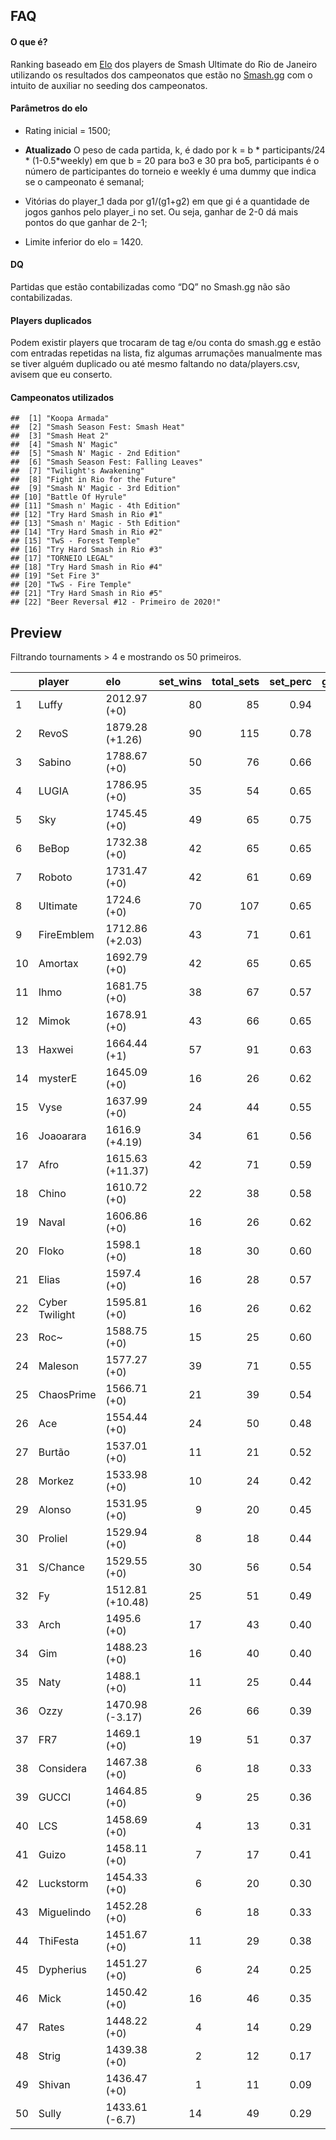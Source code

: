 FAQ
---

#### O que é?

Ranking baseado em
[Elo](https://en.wikipedia.org/wiki/Elo_rating_system) dos players de
Smash Ultimate do Rio de Janeiro utilizando os resultados dos
campeonatos que estão no [Smash.gg](https://smash.gg/) com o intuito de
auxiliar no seeding dos campeonatos.

#### Parâmetros do elo

-   Rating inicial = 1500;

-   **Atualizado** O peso de cada partida, k, é dado por k = b \*
    participants/24 \* (1-0.5\*weekly) em que b = 20 para bo3 e 30 pra
    bo5, participants é o número de participantes do torneio e weekly é
    uma dummy que indica se o campeonato é semanal;

-   Vitórias do player\_1 dada por g1/(g1+g2) em que gi é a quantidade
    de jogos ganhos pelo player\_i no set. Ou seja, ganhar de 2-0 dá
    mais pontos do que ganhar de 2-1;

-   Limite inferior do elo = 1420.

#### DQ

Partidas que estão contabilizadas como “DQ” no Smash.gg não são
contabilizadas.

#### Players duplicados

Podem existir players que trocaram de tag e/ou conta do smash.gg e estão
com entradas repetidas na lista, fiz algumas arrumações manualmente mas
se tiver alguém duplicado ou até mesmo faltando no data/players.csv,
avisem que eu conserto.

#### Campeonatos utilizados

    ##  [1] "Koopa Armada"                         
    ##  [2] "Smash Season Fest: Smash Heat"        
    ##  [3] "Smash Heat 2"                         
    ##  [4] "Smash N' Magic"                       
    ##  [5] "Smash N' Magic - 2nd Edition"         
    ##  [6] "Smash Season Fest: Falling Leaves"    
    ##  [7] "Twilight's Awakening"                 
    ##  [8] "Fight in Rio for the Future"          
    ##  [9] "Smash N' Magic - 3rd Edition"         
    ## [10] "Battle Of Hyrule"                     
    ## [11] "Smash n' Magic - 4th Edition"         
    ## [12] "Try Hard Smash in Rio #1"             
    ## [13] "Smash n' Magic - 5th Edition"         
    ## [14] "Try Hard Smash in Rio #2"             
    ## [15] "TwS - Forest Temple"                  
    ## [16] "Try Hard Smash in Rio #3"             
    ## [17] "TORNEIO LEGAL"                        
    ## [18] "Try Hard Smash in Rio #4"             
    ## [19] "Set Fire 3"                           
    ## [20] "TwS - Fire Temple"                    
    ## [21] "Try Hard Smash in Rio #5"             
    ## [22] "Beer Reversal #12 - Primeiro de 2020!"

Preview
-------

Filtrando tournaments &gt; 4 e mostrando os 50 primeiros.

<table>
<colgroup>
<col style="width: 2%" />
<col style="width: 13%" />
<col style="width: 15%" />
<col style="width: 8%" />
<col style="width: 10%" />
<col style="width: 8%" />
<col style="width: 9%" />
<col style="width: 11%" />
<col style="width: 9%" />
<col style="width: 11%" />
</colgroup>
<thead>
<tr class="header">
<th style="text-align: left;"></th>
<th style="text-align: left;">player</th>
<th style="text-align: left;">elo</th>
<th style="text-align: right;">set_wins</th>
<th style="text-align: right;">total_sets</th>
<th style="text-align: right;">set_perc</th>
<th style="text-align: right;">game_wins</th>
<th style="text-align: right;">total_games</th>
<th style="text-align: right;">game_perc</th>
<th style="text-align: right;">tournaments</th>
</tr>
</thead>
<tbody>
<tr class="odd">
<td style="text-align: left;">1</td>
<td style="text-align: left;">Luffy</td>
<td style="text-align: left;">2012.97 (+0)</td>
<td style="text-align: right;">80</td>
<td style="text-align: right;">85</td>
<td style="text-align: right;">0.94</td>
<td style="text-align: right;">208</td>
<td style="text-align: right;">255</td>
<td style="text-align: right;">0.82</td>
<td style="text-align: right;">14</td>
</tr>
<tr class="even">
<td style="text-align: left;">2</td>
<td style="text-align: left;">RevoS</td>
<td style="text-align: left;">1879.28 (+1.26)</td>
<td style="text-align: right;">90</td>
<td style="text-align: right;">115</td>
<td style="text-align: right;">0.78</td>
<td style="text-align: right;">240</td>
<td style="text-align: right;">347</td>
<td style="text-align: right;">0.69</td>
<td style="text-align: right;">18</td>
</tr>
<tr class="odd">
<td style="text-align: left;">3</td>
<td style="text-align: left;">Sabino</td>
<td style="text-align: left;">1788.67 (+0)</td>
<td style="text-align: right;">50</td>
<td style="text-align: right;">76</td>
<td style="text-align: right;">0.66</td>
<td style="text-align: right;">125</td>
<td style="text-align: right;">211</td>
<td style="text-align: right;">0.59</td>
<td style="text-align: right;">13</td>
</tr>
<tr class="even">
<td style="text-align: left;">4</td>
<td style="text-align: left;">LUGIA</td>
<td style="text-align: left;">1786.95 (+0)</td>
<td style="text-align: right;">35</td>
<td style="text-align: right;">54</td>
<td style="text-align: right;">0.65</td>
<td style="text-align: right;">93</td>
<td style="text-align: right;">152</td>
<td style="text-align: right;">0.61</td>
<td style="text-align: right;">10</td>
</tr>
<tr class="odd">
<td style="text-align: left;">5</td>
<td style="text-align: left;">Sky</td>
<td style="text-align: left;">1745.45 (+0)</td>
<td style="text-align: right;">49</td>
<td style="text-align: right;">65</td>
<td style="text-align: right;">0.75</td>
<td style="text-align: right;">124</td>
<td style="text-align: right;">188</td>
<td style="text-align: right;">0.66</td>
<td style="text-align: right;">11</td>
</tr>
<tr class="even">
<td style="text-align: left;">6</td>
<td style="text-align: left;">BeBop</td>
<td style="text-align: left;">1732.38 (+0)</td>
<td style="text-align: right;">42</td>
<td style="text-align: right;">65</td>
<td style="text-align: right;">0.65</td>
<td style="text-align: right;">104</td>
<td style="text-align: right;">172</td>
<td style="text-align: right;">0.60</td>
<td style="text-align: right;">12</td>
</tr>
<tr class="odd">
<td style="text-align: left;">7</td>
<td style="text-align: left;">Roboto</td>
<td style="text-align: left;">1731.47 (+0)</td>
<td style="text-align: right;">42</td>
<td style="text-align: right;">61</td>
<td style="text-align: right;">0.69</td>
<td style="text-align: right;">111</td>
<td style="text-align: right;">171</td>
<td style="text-align: right;">0.65</td>
<td style="text-align: right;">10</td>
</tr>
<tr class="even">
<td style="text-align: left;">8</td>
<td style="text-align: left;">Ultimate</td>
<td style="text-align: left;">1724.6 (+0)</td>
<td style="text-align: right;">70</td>
<td style="text-align: right;">107</td>
<td style="text-align: right;">0.65</td>
<td style="text-align: right;">184</td>
<td style="text-align: right;">313</td>
<td style="text-align: right;">0.59</td>
<td style="text-align: right;">19</td>
</tr>
<tr class="odd">
<td style="text-align: left;">9</td>
<td style="text-align: left;">FireEmblem</td>
<td style="text-align: left;">1712.86 (+2.03)</td>
<td style="text-align: right;">43</td>
<td style="text-align: right;">71</td>
<td style="text-align: right;">0.61</td>
<td style="text-align: right;">111</td>
<td style="text-align: right;">192</td>
<td style="text-align: right;">0.58</td>
<td style="text-align: right;">14</td>
</tr>
<tr class="even">
<td style="text-align: left;">10</td>
<td style="text-align: left;">Amortax</td>
<td style="text-align: left;">1692.79 (+0)</td>
<td style="text-align: right;">42</td>
<td style="text-align: right;">65</td>
<td style="text-align: right;">0.65</td>
<td style="text-align: right;">103</td>
<td style="text-align: right;">174</td>
<td style="text-align: right;">0.59</td>
<td style="text-align: right;">12</td>
</tr>
<tr class="odd">
<td style="text-align: left;">11</td>
<td style="text-align: left;">Ihmo</td>
<td style="text-align: left;">1681.75 (+0)</td>
<td style="text-align: right;">38</td>
<td style="text-align: right;">67</td>
<td style="text-align: right;">0.57</td>
<td style="text-align: right;">99</td>
<td style="text-align: right;">184</td>
<td style="text-align: right;">0.54</td>
<td style="text-align: right;">15</td>
</tr>
<tr class="even">
<td style="text-align: left;">12</td>
<td style="text-align: left;">Mimok</td>
<td style="text-align: left;">1678.91 (+0)</td>
<td style="text-align: right;">43</td>
<td style="text-align: right;">66</td>
<td style="text-align: right;">0.65</td>
<td style="text-align: right;">104</td>
<td style="text-align: right;">183</td>
<td style="text-align: right;">0.57</td>
<td style="text-align: right;">12</td>
</tr>
<tr class="odd">
<td style="text-align: left;">13</td>
<td style="text-align: left;">Haxwei</td>
<td style="text-align: left;">1664.44 (+1)</td>
<td style="text-align: right;">57</td>
<td style="text-align: right;">91</td>
<td style="text-align: right;">0.63</td>
<td style="text-align: right;">144</td>
<td style="text-align: right;">242</td>
<td style="text-align: right;">0.60</td>
<td style="text-align: right;">17</td>
</tr>
<tr class="even">
<td style="text-align: left;">14</td>
<td style="text-align: left;">mysterE</td>
<td style="text-align: left;">1645.09 (+0)</td>
<td style="text-align: right;">16</td>
<td style="text-align: right;">26</td>
<td style="text-align: right;">0.62</td>
<td style="text-align: right;">41</td>
<td style="text-align: right;">72</td>
<td style="text-align: right;">0.57</td>
<td style="text-align: right;">5</td>
</tr>
<tr class="odd">
<td style="text-align: left;">15</td>
<td style="text-align: left;">Vyse</td>
<td style="text-align: left;">1637.99 (+0)</td>
<td style="text-align: right;">24</td>
<td style="text-align: right;">44</td>
<td style="text-align: right;">0.55</td>
<td style="text-align: right;">60</td>
<td style="text-align: right;">105</td>
<td style="text-align: right;">0.57</td>
<td style="text-align: right;">10</td>
</tr>
<tr class="even">
<td style="text-align: left;">16</td>
<td style="text-align: left;">Joaoarara</td>
<td style="text-align: left;">1616.9 (+4.19)</td>
<td style="text-align: right;">34</td>
<td style="text-align: right;">61</td>
<td style="text-align: right;">0.56</td>
<td style="text-align: right;">79</td>
<td style="text-align: right;">146</td>
<td style="text-align: right;">0.54</td>
<td style="text-align: right;">14</td>
</tr>
<tr class="odd">
<td style="text-align: left;">17</td>
<td style="text-align: left;">Afro</td>
<td style="text-align: left;">1615.63 (+11.37)</td>
<td style="text-align: right;">42</td>
<td style="text-align: right;">71</td>
<td style="text-align: right;">0.59</td>
<td style="text-align: right;">100</td>
<td style="text-align: right;">182</td>
<td style="text-align: right;">0.55</td>
<td style="text-align: right;">15</td>
</tr>
<tr class="even">
<td style="text-align: left;">18</td>
<td style="text-align: left;">Chino</td>
<td style="text-align: left;">1610.72 (+0)</td>
<td style="text-align: right;">22</td>
<td style="text-align: right;">38</td>
<td style="text-align: right;">0.58</td>
<td style="text-align: right;">53</td>
<td style="text-align: right;">95</td>
<td style="text-align: right;">0.56</td>
<td style="text-align: right;">8</td>
</tr>
<tr class="odd">
<td style="text-align: left;">19</td>
<td style="text-align: left;">Naval</td>
<td style="text-align: left;">1606.86 (+0)</td>
<td style="text-align: right;">16</td>
<td style="text-align: right;">26</td>
<td style="text-align: right;">0.62</td>
<td style="text-align: right;">40</td>
<td style="text-align: right;">67</td>
<td style="text-align: right;">0.60</td>
<td style="text-align: right;">5</td>
</tr>
<tr class="even">
<td style="text-align: left;">20</td>
<td style="text-align: left;">Floko</td>
<td style="text-align: left;">1598.1 (+0)</td>
<td style="text-align: right;">18</td>
<td style="text-align: right;">30</td>
<td style="text-align: right;">0.60</td>
<td style="text-align: right;">39</td>
<td style="text-align: right;">72</td>
<td style="text-align: right;">0.54</td>
<td style="text-align: right;">7</td>
</tr>
<tr class="odd">
<td style="text-align: left;">21</td>
<td style="text-align: left;">Elias</td>
<td style="text-align: left;">1597.4 (+0)</td>
<td style="text-align: right;">16</td>
<td style="text-align: right;">28</td>
<td style="text-align: right;">0.57</td>
<td style="text-align: right;">37</td>
<td style="text-align: right;">69</td>
<td style="text-align: right;">0.54</td>
<td style="text-align: right;">6</td>
</tr>
<tr class="even">
<td style="text-align: left;">22</td>
<td style="text-align: left;">Cyber Twilight</td>
<td style="text-align: left;">1595.81 (+0)</td>
<td style="text-align: right;">16</td>
<td style="text-align: right;">26</td>
<td style="text-align: right;">0.62</td>
<td style="text-align: right;">38</td>
<td style="text-align: right;">67</td>
<td style="text-align: right;">0.57</td>
<td style="text-align: right;">5</td>
</tr>
<tr class="odd">
<td style="text-align: left;">23</td>
<td style="text-align: left;">Roc~</td>
<td style="text-align: left;">1588.75 (+0)</td>
<td style="text-align: right;">15</td>
<td style="text-align: right;">25</td>
<td style="text-align: right;">0.60</td>
<td style="text-align: right;">36</td>
<td style="text-align: right;">65</td>
<td style="text-align: right;">0.55</td>
<td style="text-align: right;">5</td>
</tr>
<tr class="even">
<td style="text-align: left;">24</td>
<td style="text-align: left;">Maleson</td>
<td style="text-align: left;">1577.27 (+0)</td>
<td style="text-align: right;">39</td>
<td style="text-align: right;">71</td>
<td style="text-align: right;">0.55</td>
<td style="text-align: right;">92</td>
<td style="text-align: right;">170</td>
<td style="text-align: right;">0.54</td>
<td style="text-align: right;">16</td>
</tr>
<tr class="odd">
<td style="text-align: left;">25</td>
<td style="text-align: left;">ChaosPrime</td>
<td style="text-align: left;">1566.71 (+0)</td>
<td style="text-align: right;">21</td>
<td style="text-align: right;">39</td>
<td style="text-align: right;">0.54</td>
<td style="text-align: right;">47</td>
<td style="text-align: right;">89</td>
<td style="text-align: right;">0.53</td>
<td style="text-align: right;">9</td>
</tr>
<tr class="even">
<td style="text-align: left;">26</td>
<td style="text-align: left;">Ace</td>
<td style="text-align: left;">1554.44 (+0)</td>
<td style="text-align: right;">24</td>
<td style="text-align: right;">50</td>
<td style="text-align: right;">0.48</td>
<td style="text-align: right;">57</td>
<td style="text-align: right;">114</td>
<td style="text-align: right;">0.50</td>
<td style="text-align: right;">13</td>
</tr>
<tr class="odd">
<td style="text-align: left;">27</td>
<td style="text-align: left;">Burtão</td>
<td style="text-align: left;">1537.01 (+0)</td>
<td style="text-align: right;">11</td>
<td style="text-align: right;">21</td>
<td style="text-align: right;">0.52</td>
<td style="text-align: right;">25</td>
<td style="text-align: right;">48</td>
<td style="text-align: right;">0.52</td>
<td style="text-align: right;">5</td>
</tr>
<tr class="even">
<td style="text-align: left;">28</td>
<td style="text-align: left;">Morkez</td>
<td style="text-align: left;">1533.98 (+0)</td>
<td style="text-align: right;">10</td>
<td style="text-align: right;">24</td>
<td style="text-align: right;">0.42</td>
<td style="text-align: right;">27</td>
<td style="text-align: right;">57</td>
<td style="text-align: right;">0.47</td>
<td style="text-align: right;">7</td>
</tr>
<tr class="odd">
<td style="text-align: left;">29</td>
<td style="text-align: left;">Alonso</td>
<td style="text-align: left;">1531.95 (+0)</td>
<td style="text-align: right;">9</td>
<td style="text-align: right;">20</td>
<td style="text-align: right;">0.45</td>
<td style="text-align: right;">21</td>
<td style="text-align: right;">43</td>
<td style="text-align: right;">0.49</td>
<td style="text-align: right;">6</td>
</tr>
<tr class="even">
<td style="text-align: left;">30</td>
<td style="text-align: left;">Proliel</td>
<td style="text-align: left;">1529.94 (+0)</td>
<td style="text-align: right;">8</td>
<td style="text-align: right;">18</td>
<td style="text-align: right;">0.44</td>
<td style="text-align: right;">22</td>
<td style="text-align: right;">47</td>
<td style="text-align: right;">0.47</td>
<td style="text-align: right;">5</td>
</tr>
<tr class="odd">
<td style="text-align: left;">31</td>
<td style="text-align: left;">S/Chance</td>
<td style="text-align: left;">1529.55 (+0)</td>
<td style="text-align: right;">30</td>
<td style="text-align: right;">56</td>
<td style="text-align: right;">0.54</td>
<td style="text-align: right;">75</td>
<td style="text-align: right;">136</td>
<td style="text-align: right;">0.55</td>
<td style="text-align: right;">13</td>
</tr>
<tr class="even">
<td style="text-align: left;">32</td>
<td style="text-align: left;">Fy</td>
<td style="text-align: left;">1512.81 (+10.48)</td>
<td style="text-align: right;">25</td>
<td style="text-align: right;">51</td>
<td style="text-align: right;">0.49</td>
<td style="text-align: right;">56</td>
<td style="text-align: right;">118</td>
<td style="text-align: right;">0.47</td>
<td style="text-align: right;">13</td>
</tr>
<tr class="odd">
<td style="text-align: left;">33</td>
<td style="text-align: left;">Arch</td>
<td style="text-align: left;">1495.6 (+0)</td>
<td style="text-align: right;">17</td>
<td style="text-align: right;">43</td>
<td style="text-align: right;">0.40</td>
<td style="text-align: right;">40</td>
<td style="text-align: right;">100</td>
<td style="text-align: right;">0.40</td>
<td style="text-align: right;">13</td>
</tr>
<tr class="even">
<td style="text-align: left;">34</td>
<td style="text-align: left;">Gim</td>
<td style="text-align: left;">1488.23 (+0)</td>
<td style="text-align: right;">16</td>
<td style="text-align: right;">40</td>
<td style="text-align: right;">0.40</td>
<td style="text-align: right;">39</td>
<td style="text-align: right;">91</td>
<td style="text-align: right;">0.43</td>
<td style="text-align: right;">12</td>
</tr>
<tr class="odd">
<td style="text-align: left;">35</td>
<td style="text-align: left;">Naty</td>
<td style="text-align: left;">1488.1 (+0)</td>
<td style="text-align: right;">11</td>
<td style="text-align: right;">25</td>
<td style="text-align: right;">0.44</td>
<td style="text-align: right;">24</td>
<td style="text-align: right;">54</td>
<td style="text-align: right;">0.44</td>
<td style="text-align: right;">7</td>
</tr>
<tr class="even">
<td style="text-align: left;">36</td>
<td style="text-align: left;">Ozzy</td>
<td style="text-align: left;">1470.98 (-3.17)</td>
<td style="text-align: right;">26</td>
<td style="text-align: right;">66</td>
<td style="text-align: right;">0.39</td>
<td style="text-align: right;">62</td>
<td style="text-align: right;">148</td>
<td style="text-align: right;">0.42</td>
<td style="text-align: right;">20</td>
</tr>
<tr class="odd">
<td style="text-align: left;">37</td>
<td style="text-align: left;">FR7</td>
<td style="text-align: left;">1469.1 (+0)</td>
<td style="text-align: right;">19</td>
<td style="text-align: right;">51</td>
<td style="text-align: right;">0.37</td>
<td style="text-align: right;">44</td>
<td style="text-align: right;">113</td>
<td style="text-align: right;">0.39</td>
<td style="text-align: right;">16</td>
</tr>
<tr class="even">
<td style="text-align: left;">38</td>
<td style="text-align: left;">Considera</td>
<td style="text-align: left;">1467.38 (+0)</td>
<td style="text-align: right;">6</td>
<td style="text-align: right;">18</td>
<td style="text-align: right;">0.33</td>
<td style="text-align: right;">16</td>
<td style="text-align: right;">40</td>
<td style="text-align: right;">0.40</td>
<td style="text-align: right;">6</td>
</tr>
<tr class="odd">
<td style="text-align: left;">39</td>
<td style="text-align: left;">GUCCI</td>
<td style="text-align: left;">1464.85 (+0)</td>
<td style="text-align: right;">9</td>
<td style="text-align: right;">25</td>
<td style="text-align: right;">0.36</td>
<td style="text-align: right;">24</td>
<td style="text-align: right;">60</td>
<td style="text-align: right;">0.40</td>
<td style="text-align: right;">8</td>
</tr>
<tr class="even">
<td style="text-align: left;">40</td>
<td style="text-align: left;">LCS</td>
<td style="text-align: left;">1458.69 (+0)</td>
<td style="text-align: right;">4</td>
<td style="text-align: right;">13</td>
<td style="text-align: right;">0.31</td>
<td style="text-align: right;">10</td>
<td style="text-align: right;">30</td>
<td style="text-align: right;">0.33</td>
<td style="text-align: right;">5</td>
</tr>
<tr class="odd">
<td style="text-align: left;">41</td>
<td style="text-align: left;">Guizo</td>
<td style="text-align: left;">1458.11 (+0)</td>
<td style="text-align: right;">7</td>
<td style="text-align: right;">17</td>
<td style="text-align: right;">0.41</td>
<td style="text-align: right;">15</td>
<td style="text-align: right;">37</td>
<td style="text-align: right;">0.41</td>
<td style="text-align: right;">5</td>
</tr>
<tr class="even">
<td style="text-align: left;">42</td>
<td style="text-align: left;">Luckstorm</td>
<td style="text-align: left;">1454.33 (+0)</td>
<td style="text-align: right;">6</td>
<td style="text-align: right;">20</td>
<td style="text-align: right;">0.30</td>
<td style="text-align: right;">14</td>
<td style="text-align: right;">42</td>
<td style="text-align: right;">0.33</td>
<td style="text-align: right;">7</td>
</tr>
<tr class="odd">
<td style="text-align: left;">43</td>
<td style="text-align: left;">Miguelindo</td>
<td style="text-align: left;">1452.28 (+0)</td>
<td style="text-align: right;">6</td>
<td style="text-align: right;">18</td>
<td style="text-align: right;">0.33</td>
<td style="text-align: right;">14</td>
<td style="text-align: right;">38</td>
<td style="text-align: right;">0.37</td>
<td style="text-align: right;">6</td>
</tr>
<tr class="even">
<td style="text-align: left;">44</td>
<td style="text-align: left;">ThiFesta</td>
<td style="text-align: left;">1451.67 (+0)</td>
<td style="text-align: right;">11</td>
<td style="text-align: right;">29</td>
<td style="text-align: right;">0.38</td>
<td style="text-align: right;">27</td>
<td style="text-align: right;">67</td>
<td style="text-align: right;">0.40</td>
<td style="text-align: right;">9</td>
</tr>
<tr class="odd">
<td style="text-align: left;">45</td>
<td style="text-align: left;">Dypherius</td>
<td style="text-align: left;">1451.27 (+0)</td>
<td style="text-align: right;">6</td>
<td style="text-align: right;">24</td>
<td style="text-align: right;">0.25</td>
<td style="text-align: right;">16</td>
<td style="text-align: right;">54</td>
<td style="text-align: right;">0.30</td>
<td style="text-align: right;">9</td>
</tr>
<tr class="even">
<td style="text-align: left;">46</td>
<td style="text-align: left;">Mick</td>
<td style="text-align: left;">1450.42 (+0)</td>
<td style="text-align: right;">16</td>
<td style="text-align: right;">46</td>
<td style="text-align: right;">0.35</td>
<td style="text-align: right;">34</td>
<td style="text-align: right;">98</td>
<td style="text-align: right;">0.35</td>
<td style="text-align: right;">15</td>
</tr>
<tr class="odd">
<td style="text-align: left;">47</td>
<td style="text-align: left;">Rates</td>
<td style="text-align: left;">1448.22 (+0)</td>
<td style="text-align: right;">4</td>
<td style="text-align: right;">14</td>
<td style="text-align: right;">0.29</td>
<td style="text-align: right;">10</td>
<td style="text-align: right;">31</td>
<td style="text-align: right;">0.32</td>
<td style="text-align: right;">5</td>
</tr>
<tr class="even">
<td style="text-align: left;">48</td>
<td style="text-align: left;">Strig</td>
<td style="text-align: left;">1439.38 (+0)</td>
<td style="text-align: right;">2</td>
<td style="text-align: right;">12</td>
<td style="text-align: right;">0.17</td>
<td style="text-align: right;">6</td>
<td style="text-align: right;">26</td>
<td style="text-align: right;">0.23</td>
<td style="text-align: right;">5</td>
</tr>
<tr class="odd">
<td style="text-align: left;">49</td>
<td style="text-align: left;">Shivan</td>
<td style="text-align: left;">1436.47 (+0)</td>
<td style="text-align: right;">1</td>
<td style="text-align: right;">11</td>
<td style="text-align: right;">0.09</td>
<td style="text-align: right;">3</td>
<td style="text-align: right;">23</td>
<td style="text-align: right;">0.13</td>
<td style="text-align: right;">5</td>
</tr>
<tr class="even">
<td style="text-align: left;">50</td>
<td style="text-align: left;">Sully</td>
<td style="text-align: left;">1433.61 (-6.7)</td>
<td style="text-align: right;">14</td>
<td style="text-align: right;">49</td>
<td style="text-align: right;">0.29</td>
<td style="text-align: right;">33</td>
<td style="text-align: right;">112</td>
<td style="text-align: right;">0.29</td>
<td style="text-align: right;">18</td>
</tr>
</tbody>
</table>
